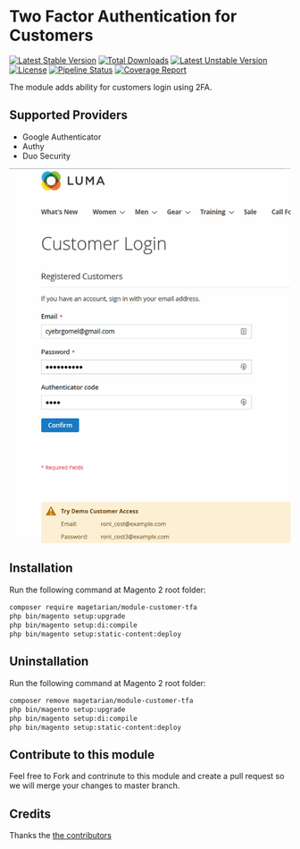 # Two Factor Authentication for Customers
[![Latest Stable Version](https://poser.pugx.org/magetarian/module-customer-two-factor-auth/v/stable)](https://packagist.org/packages/magetarian/module-customer-two-factor-auth)
[![Total Downloads](https://poser.pugx.org/magetarian/module-customer-two-factor-auth/downloads)](https://packagist.org/packages/magetarian/module-customer-two-factor-auth)
[![Latest Unstable Version](https://poser.pugx.org/magetarian/module-customer-two-factor-auth/v/unstable)](https://packagist.org/packages/magetarian/module-customer-two-factor-auth)
[![License](https://poser.pugx.org/magetarian/module-customer-two-factor-auth/license)](https://packagist.org/packages/magetarian/module-customer-two-factor-auth)
[![Pipeline Status](https://gitlab.com/magetarian/customerTwoFactorAuth/badges/master/pipeline.svg)](https://gitlab.com/magetarian/customerTwoFactorAuth/-/commits/master)
[![Coverage Report](https://gitlab.com/magetarian/customerTwoFactorAuth/badges/master/coverage.svg)](https://gitlab.com/magetarian/customerTwoFactorAuth/-/commits/master)

The module adds ability for customers login using 2FA.

## Supported Providers
- Google Authenticator 
- Authy
- Duo Security

![](https://github.com/sashas777/assets/raw/master/tfa.gif)

## Installation

Run the following command at Magento 2 root folder:

```
composer require magetarian/module-customer-tfa
php bin/magento setup:upgrade
php bin/magento setup:di:compile
php bin/magento setup:static-content:deploy
```

## Uninstallation

Run the following command at Magento 2 root folder:

```
composer remove magetarian/module-customer-tfa
php bin/magento setup:upgrade
php bin/magento setup:di:compile
php bin/magento setup:static-content:deploy
```

## Contribute to this module
 Feel free to Fork and contrinute to this module and create a pull request so we will merge your changes to master branch.

## Credits
Thanks the [the contributors](https://github.com/magetarian/customerTwoFactorAuth/graphs/contributors)
